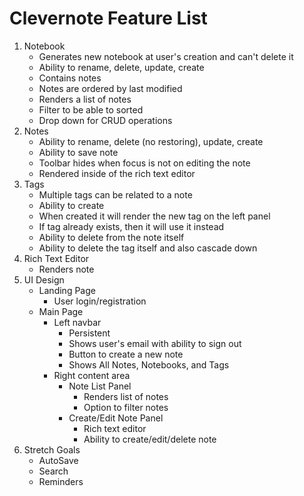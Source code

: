 # Clevernote Feature List

1. Notebook
	* Generates new notebook at user's creation and can't delete it
	* Ability to rename, delete, update, create
	* Contains notes
	* Notes are ordered by last modified
	* Renders a list of notes
	* Filter to be able to sorted
	* Drop down for CRUD operations
2. Notes
	* Ability to rename, delete (no restoring), update, create
	* Ability to save note
	* Toolbar hides when focus is not on editing the note
	* Rendered inside of the rich text editor
3. Tags
	* Multiple tags can be related to a note
	* Ability to create
	* When created it will render the new tag on the left panel
	* If tag already exists, then it will use it instead
	* Ability to delete from the note itself
	* Ability to delete the tag itself and also cascade down
4. Rich Text Editor
	* Renders note
5. UI Design
    * Landing Page
        * User login/registration
    * Main Page
        * Left navbar
            * Persistent
            * Shows user's email with ability to sign out
            * Button to create a new note
            * Shows All Notes, Notebooks, and Tags
        * Right content area
            * Note List Panel
                * Renders list of notes
                * Option to filter notes
            * Create/Edit Note Panel
                * Rich text editor
                * Ability to create/edit/delete note
6. Stretch Goals
	* AutoSave
	* Search
	* Reminders
